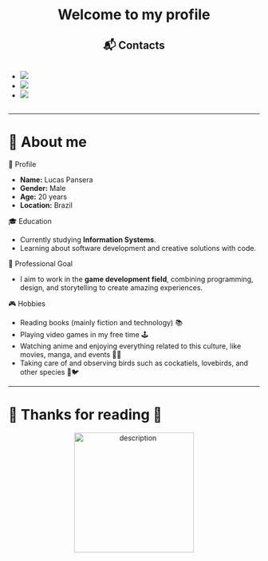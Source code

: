 <h1 align="center">Welcome to my profile</h1>

<h2 align="center">📬 Contacts</h2>

<div style="display: flex; align-items: flex-start; justify-content: space-between;">

<div>

- <a href="mailto:lucaspansera12345@gmail.com">
    <img src="https://img.shields.io/badge/Email-D14836?style=for-the-badge&logo=gmail&logoColor=white">
  </a>
- <a href="https://discordapp.com/users/lucas_13._.">
    <img src="https://img.shields.io/badge/Discord-7289DA?style=for-the-badge&logo=discord&logoColor=white">
  </a>
- <a href="https://github.com/Pansera13">
    <img src="https://img.shields.io/badge/GitHub-181717?style=for-the-badge&logo=github&logoColor=white">
  </a>

</div>



</div>

---

# 👋 About me

🐉 Profile

- **Name:** Lucas Pansera  
- **Gender:** Male  
- **Age:** 20 years  
- **Location:** Brazil

🎓 Education  
- Currently studying **Information Systems**.  
- Learning about software development and creative solutions with code.

🎯 Professional Goal  
- I aim to work in the **game development field**, combining programming, design, and storytelling to create amazing experiences.

🎮 Hobbies  
- Reading books (mainly fiction and technology) 📚  
- Playing video games in my free time 🕹️  
- Watching anime and enjoying everything related to this culture, like movies, manga, and events 🎥🎉  
- Taking care of and observing birds such as cockatiels, lovebirds, and other species 🦜🐦

---

<h1> 💖 Thanks for reading 💖</h1>

<p align="center">
  <img src="https://media3.giphy.com/media/v1.Y2lkPTc5MGI3NjExaHg3M2I5YjZxeHlibzM2eDcwZXViOHpueXZkNmJlMmE3Zmp1NWEydSZlcD12MV9pbnRlcm5hbF9naWZfYnlfaWQmY3Q9Zw/3MZIDYT3rTv7PBVlQv/giphy.gif" alt="description" width="240">
</p>